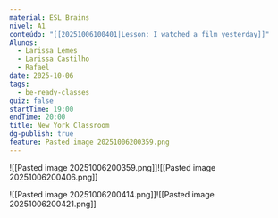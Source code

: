 ```yaml
---
material: ESL Brains
nivel: A1
conteúdo: "[[20251006100401|Lesson: I watched a film yesterday]]"
Alunos:
  - Larissa Lemes
  - Larissa Castilho
  - Rafael
date: 2025-10-06
tags:
  - be-ready-classes
quiz: false
startTime: 19:00
endTime: 20:00
title: New York Classroom
dg-publish: true
feature: Pasted image 20251006200359.png
---
```

![[Pasted image 20251006200359.png]]![[Pasted image 20251006200406.png]]

![[Pasted image 20251006200414.png]]![[Pasted image 20251006200421.png]]